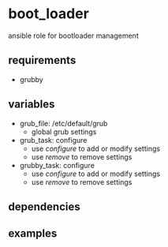# boot_loader
ansible role for bootloader management

## requirements
- grubby

## variables
- grub_file: /etc/default/grub
  - global grub settings
- grub_task: configure
  - use *configure* to add or modify settings
  - use *remove* to remove settings
- grubby_task: configure
  - use *configure* to add or modify settings
  - use *remove* to remove settings

## dependencies

## examples
